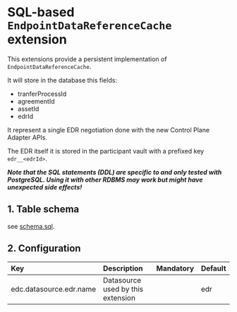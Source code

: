 # SQL-based `EndpointDataReferenceCache`  extension

This extensions provide a persistent implementation of `EndpointDataReferenceCache`.

It will store in the database this fields:

- tranferProcessId
- agreementId
- assetId
- edrId

It represent a single EDR negotiation done with the new Control Plane Adapter APIs.

The EDR itself it is stored in the participant vault with a prefixed key `edr__<edrId>`.

**_Note that the SQL statements (DDL) are specific to and only tested with PostgreSQL. Using it with other RDBMS may
work but might have unexpected side effects!_**

## 1. Table schema

see [schema.sql](docs/schema.sql).

## 2. Configuration

| Key                                    | Description                       | Mandatory | Default |
|:---------------------------------------|:----------------------------------|-----------|---------|
| edc.datasource.edr.name                | Datasource used by this extension |           | edr     |
